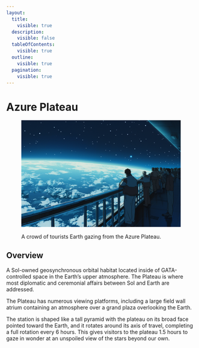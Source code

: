 ```yaml
---
layout:
  title:
    visible: true
  description:
    visible: false
  tableOfContents:
    visible: true
  outline:
    visible: true
  pagination:
    visible: true
---
```


# Azure Plateau

<figure><img src="../../../.gitbook/assets/azureplateau.png" alt=""><figcaption><p>A crowd of tourists Earth gazing from the Azure Plateau.</p></figcaption></figure>

## Overview

A Sol-owned geosynchronous orbital habitat located inside of GATA-controlled space in the Earth’s upper atmosphere. The Plateau is where most diplomatic and ceremonial affairs between Sol and Earth are addressed.

The Plateau has numerous viewing platforms, including a large field wall atrium containing an atmosphere over a grand plaza overlooking the Earth.

The station is shaped like a tall pyramid with the plateau on its broad face pointed toward the Earth, and it rotates around its axis of travel, completing a full rotation every 6 hours. This gives visitors to the plateau 1.5 hours to gaze in wonder at an unspoiled view of the stars beyond our own.
